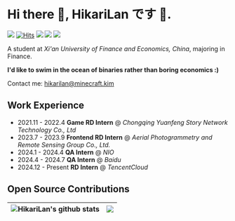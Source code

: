# Hi there 👋, **HikariLan です 🥰.**

<a title="github" target="_blank" href="https://github.com/shaokeyibb"><img src="https://img.shields.io/badge/dynamic/json?label=GitHub&suffix=%20followers&query=%24.data.totalSubs&url=https%3A%2F%2Fapi.spencerwoo.com%2Fsubstats%2F%3Fsource%3Dgithub%26queryKey%3Dshaokeyibb&labelColor=282c34&color=353940&logo=github&longCache=true" ></a>
<a href="https://hits.sh/github.com/shaokeyibb/"><img alt="Hits" src="https://hits.sh/github.com/shaokeyibb.svg"/></a> 
[<img src="https://img.shields.io/badge/HikariLan's%20Homepage-purple"/>](https://www.minecraft.kim)
[<img src="https://img.shields.io/badge/HikariLan's%20Blog-purple"/>](https://my.minecraft.kim)
[<img src="https://img.shields.io/badge/HikariLan's%20Resume-purple"/>](https://cv.minecraft.kim)

A student at *Xi'an University of Finance and Economics, China*, majoring in Finance. 

**I'd like to swim in the ocean of binaries rather than boring economics :)** 

Contact me: <a href=＂mailto:hikarilan@minecraft.kim＂>hikarilan@minecraft.kim</a>

## Work Experience
- 2021.11 - 2022.4 **Game RD Intern** @ *Chongqing Yuanfeng Story Network Technology Co., Ltd*
- 2023.7 - 2023.9 **Frontend RD Intern** @ *Aerial Photogrammetry and Remote Sensing Group Co., Ltd.*
- 2024.1 - 2024.4 **QA Intern** @ *NIO*
- 2024.4 - 2024.7 **QA Intern** @ *Baidu*
- 2024.12 - Present **RD Intern** @ *TencentCloud*

## Open Source Contributions

|<img align="center" src="https://github-readme-stats.vercel.app/api?username=shaokeyibb&count_private=true&show_icons=true&include_all_commits=true&title_color=359697&icon_color=359697&hide_border=true&theme=transparent" alt="HikariLan's github stats" /> | <img align="center" src="https://github-readme-stats.vercel.app/api/top-langs/?username=shaokeyibb&layout=compact&title_color=359697&icon_color=359697&hide_border=true&theme=transparent&langs_count=8" />
| ------------- | ------------- |
